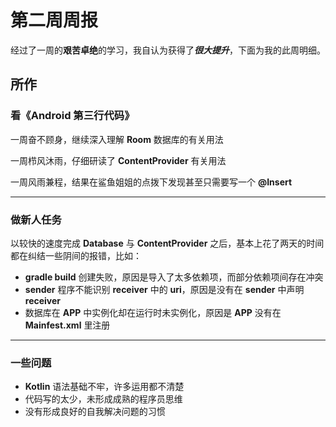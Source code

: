 # 第二周周报

经过了一周的**艰苦卓绝**的学习，我自认为获得了***很大提升***，下面为我的此周明细。

## 所作

### 看《Android 第三行代码》

一周奋不顾身，继续深入理解 **Room** 数据库的有关用法

一周栉风沐雨，仔细研读了 **ContentProvider** 有关用法

一周风雨兼程，结果在鲨鱼姐姐的点拨下发现甚至只需要写一个 **@Insert**

---

### 做新人任务

以较快的速度完成 **Database** 与 **ContentProvider** 之后，基本上花了两天的时间都在纠结一些阴间的报错，比如：

- **gradle build** 创建失败，原因是导入了太多依赖项，而部分依赖项间存在冲突
- **sender** 程序不能识别 **receiver** 中的 **uri**，原因是没有在 **sender** 中声明 **receiver**
- 数据库在 **APP** 中实例化却在运行时未实例化，原因是 **APP** 没有在 **Mainfest.xml** 里注册

---

### 一些问题

- **Kotlin** 语法基础不牢，许多运用都不清楚
- 代码写的太少，未形成成熟的程序员思维
- 没有形成良好的自我解决问题的习惯
